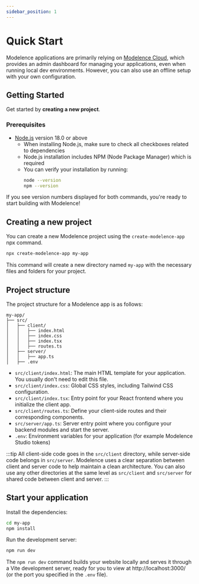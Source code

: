 ```yaml
---
sidebar_position: 1
---
```


# Quick Start

Modelence applications are primarily relying on [Modelence Cloud](https://cloud.modelence.com), which provides an admin dashboard for managing your applications, even when running local dev environments. However, you can also use an offline setup with your own configuration.

## Getting Started

Get started by **creating a new project**.

### Prerequisites

- [Node.js](https://nodejs.org/en/download/) version 18.0 or above
  - When installing Node.js, make sure to check all checkboxes related to dependencies
  - Node.js installation includes NPM (Node Package Manager) which is required
  - You can verify your installation by running:
    ```bash
    node --version
    npm --version
    ```

If you see version numbers displayed for both commands, you're ready to start building with Modelence!

## Creating a new project

You can create a new Modelence project using the `create-modelence-app` npx command.

```bash
npx create-modelence-app my-app
```

This command will create a new directory named `my-app` with the necessary files and folders for your project.

## Project structure

The project structure for a Modelence app is as follows:

```
my-app/
├── src/
│   ├── client/
│   │   ├── index.html
│   │   ├── index.css
│   │   ├── index.tsx
│   │   ├── routes.ts
│   ├── server/
│   │   ├── app.ts
│   ├── .env
```

- `src/client/index.html`: The main HTML template for your application. You usually don't need to edit this file.
- `src/client/index.css`: Global CSS styles, including Tailwind CSS configuration.
- `src/client/index.tsx`: Entry point for your React frontend where you initialize the client app.
- `src/client/routes.ts`: Define your client-side routes and their corresponding components.
- `src/server/app.ts`: Server entry point where you configure your backend modules and start the server.
- `.env`: Environment variables for your application (for example Modelence Studio tokens)

:::tip
All client-side code goes in the `src/client` directory, while server-side code belongs in `src/server`. Modelence uses a clear separation between client and server code to help maintain a clean architecture. You can also use any other directories at the same level as `src/client` and `src/server` for shared code between client and server.
:::

## Start your application

Install the dependencies:

```bash
cd my-app
npm install
```

Run the development server:

```bash
npm run dev
```

The `npm run dev` command builds your website locally and serves it through a Vite development server, ready for you to view at http://localhost:3000/ (or the port you specified in the `.env` file).
